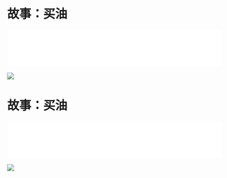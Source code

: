 # 故事：买油
<iframe frameborder="0" marginwidth="0" marginheight="0" width=500 height=86 src="./mp3/21-0.mp3"></iframe>

![](./img/21-0.webp)

# 故事：买油
<iframe frameborder="0" marginwidth="0" marginheight="0" width=500 height=86 src="./mp3/21-0.mp3"></iframe>

![](./img/21-0.webp)

